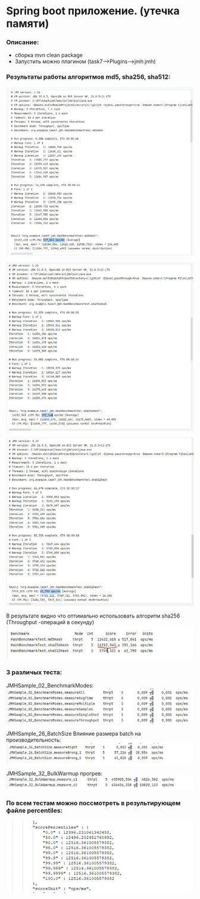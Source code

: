# Spring boot приложение. (утечка памяти) 

### Описание:
* сборка mvn clean package
* Запустить можно плагином  (task7-->Plugins-->jmh:jmh)

### Результаты работы алгоритмов md5, sha256, sha512:
![md5_res.JPG](res/md5_res.JPG)

![sha256_res.JPG](res/sha256_res.JPG)

![sha512_res.JPG](res/sha512_res.JPG)

В результате видно что оптимально использовать алгоритм sha256 (Throughput -операций в секунду)
![sum_res.JPG](res/sum_res.JPG)


### 3 различых теста:
JMHSample_02_BenchmarkModes:
![02_benchmark_modes.JPG](res/02_benchmark_modes.JPG)

JMHSample_26_BatchSize Влияние размера batch на производительность:
![26_batch_size.JPG](res/26_batch_size.JPG)

JMHSample_32_BulkWarmup прогрев:
![32_bulk_warmup.JPG](res/32_bulk_warmup.JPG)


### По всем тестам можно поссмотреть в результирующем файле percentiles:

![percentiles.JPG](res/percentiles.JPG)




